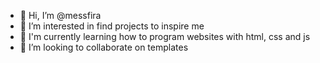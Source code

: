 - 👋 Hi, I’m @messfira
- 👀 I’m interested in find projects to inspire me
- 🌱 I'm currently learning how to program websites with html, css and js
- 💞️ I’m looking to collaborate on templates 

<!---
messfira/messfira is a ✨ special ✨ repository because its `README.md` (this file) appears on your GitHub profile.
You can click the Preview link to take a look at your changes.
--->

